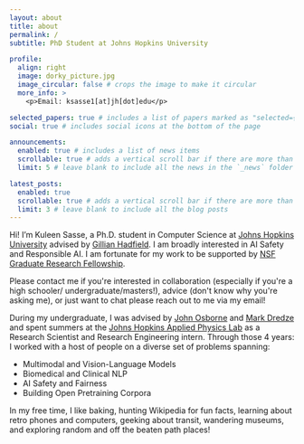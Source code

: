 ```yaml
---
layout: about
title: about
permalink: /
subtitle: PhD Student at Johns Hopkins University

profile:
  align: right
  image: dorky_picture.jpg
  image_circular: false # crops the image to make it circular
  more_info: >
    <p>Email: ksasse1[at]jh[dot]edu</p>

selected_papers: true # includes a list of papers marked as "selected={true}"
social: true # includes social icons at the bottom of the page

announcements:
  enabled: true # includes a list of news items
  scrollable: true # adds a vertical scroll bar if there are more than 3 news items
  limit: 5 # leave blank to include all the news in the `_news` folder

latest_posts:
  enabled: true
  scrollable: true # adds a vertical scroll bar if there are more than 3 new posts items
  limit: 3 # leave blank to include all the blog posts
---
```


Hi! I’m Kuleen Sasse, a Ph.D. student in Computer Science at [Johns Hopkins University](https://www.cs.jhu.edu/) advised by [Gillian Hadfield](https://gillianhadfield.org/). I am broadly interested in AI Safety and Responsible AI. I am fortunate for my work to be supported by [NSF Graduate Research Fellowship](https://www.nsfgrfp.org/). 

Please contact me if you're interested in collaboration (especially if you're a high schooler/ undergraduate/masters!), advice (don't know why you're asking me), or just want to chat please reach out to me via my email!  

During my undergraduate, I was advised by [John Osborne](https://www.uab.edu/medicine/informatics/about/dbids-faculty/john-d-osborne-ph-d) and [Mark Dredze](https://www.cs.jhu.edu/~mdredze/) and spent summers at the [Johns Hopkins Applied Physics Lab](https://www.jhuapl.edu/) as a Research Scientist and Research Engineering intern. Through those 4 years: I worked with a host of people on a diverse set of problems spanning:
- Multimodal and Vision-Language Models
- Biomedical and Clinical NLP
- AI Safety and Fairness
- Building Open Pretraining Corpora

In my free time, I like baking, hunting Wikipedia for fun facts, learning about retro phones and computers, geeking about transit, wandering museums, and exploring random and off the beaten path places! 